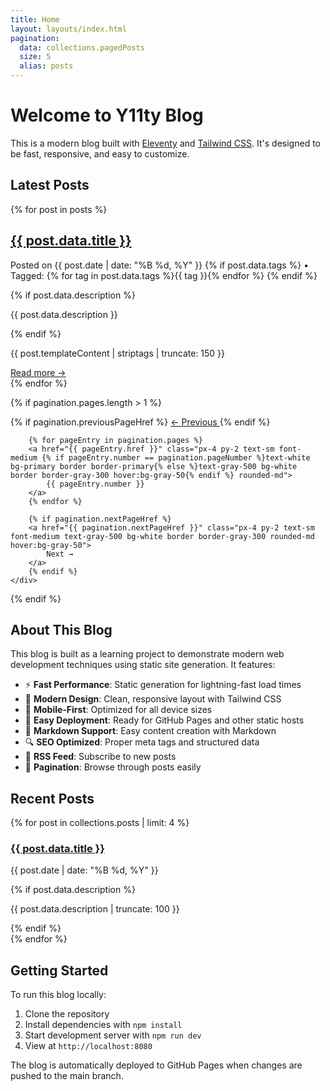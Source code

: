 ```yaml
---
title: Home
layout: layouts/index.html
pagination:
  data: collections.pagedPosts
  size: 5
  alias: posts
---
```

# Welcome to Y11ty Blog

This is a modern blog built with [Eleventy](https://www.11ty.dev/) and [Tailwind CSS](https://tailwindcss.com/). It's designed to be fast, responsive, and easy to customize.

## Latest Posts

<div class="grid grid-cols-1 md:grid-cols-2 lg:grid-cols-3 gap-6">
{% for post in posts %}
    <article class="bg-white rounded-lg shadow-sm border p-6 hover:shadow-md transition-shadow">
        <h2 class="text-xl font-bold mb-2">
            <a href="{{ post.url }}" class="text-gray-900 hover:text-primary transition-colors">{{ post.data.title }}</a>
        </h2>
        <p class="text-gray-600 text-sm mb-3">
            Posted on {{ post.date | date: "%B %d, %Y" }}
            {% if post.data.tags %}
            • Tagged: {% for tag in post.data.tags %}<span class="inline-flex items-center px-2 py-1 rounded-full text-xs font-medium bg-primary/10 text-primary mx-1">{{ tag }}</span>{% endfor %}
            {% endif %}
        </p>
        {% if post.data.description %}
        <p class="text-gray-700 leading-relaxed mb-3">{{ post.data.description }}</p>
        {% endif %}
        <p class="text-gray-700 leading-relaxed text-sm">
            {{ post.templateContent | striptags | truncate: 150 }}
        </p>
        <a href="{{ post.url }}" class="inline-flex items-center text-primary hover:text-primary-dark font-medium mt-3">
            Read more →
        </a>
    </article>
{% endfor %}
</div>

<!-- Pagination -->
{% if pagination.pages.length > 1 %}
<nav class="mt-12 pt-8 border-t border-gray-200">
    <div class="flex justify-center items-center space-x-2">
        {% if pagination.previousPageHref %}
        <a href="{{ pagination.previousPageHref }}" class="px-4 py-2 text-sm font-medium text-gray-500 bg-white border border-gray-300 rounded-md hover:bg-gray-50">
            ← Previous
        </a>
        {% endif %}

        {% for pageEntry in pagination.pages %}
        <a href="{{ pageEntry.href }}" class="px-4 py-2 text-sm font-medium {% if pageEntry.number == pagination.pageNumber %}text-white bg-primary border border-primary{% else %}text-gray-500 bg-white border border-gray-300 hover:bg-gray-50{% endif %} rounded-md">
            {{ pageEntry.number }}
        </a>
        {% endfor %}

        {% if pagination.nextPageHref %}
        <a href="{{ pagination.nextPageHref }}" class="px-4 py-2 text-sm font-medium text-gray-500 bg-white border border-gray-300 rounded-md hover:bg-gray-50">
            Next →
        </a>
        {% endif %}
    </div>
</nav>
{% endif %}

## About This Blog

This blog is built as a learning project to demonstrate modern web development techniques using static site generation. It features:

- ⚡ **Fast Performance**: Static generation for lightning-fast load times
- 🎨 **Modern Design**: Clean, responsive layout with Tailwind CSS
- 📱 **Mobile-First**: Optimized for all device sizes
- 🚀 **Easy Deployment**: Ready for GitHub Pages and other static hosts
- 📝 **Markdown Support**: Easy content creation with Markdown
- 🔍 **SEO Optimized**: Proper meta tags and structured data
- 📄 **RSS Feed**: Subscribe to new posts
- 📖 **Pagination**: Browse through posts easily

## Recent Posts

<div class="grid grid-cols-1 md:grid-cols-2 gap-6 mt-8">
{% for post in collections.posts | limit: 4 %}
    <div class="bg-white rounded-lg shadow-sm border p-4 hover:shadow-md transition-shadow">
        <h3 class="font-semibold mb-2">
            <a href="{{ post.url }}" class="text-gray-900 hover:text-primary transition-colors">{{ post.data.title }}</a>
        </h3>
        <p class="text-sm text-gray-600 mb-2">{{ post.date | date: "%B %d, %Y" }}</p>
        {% if post.data.description %}
        <p class="text-sm text-gray-700">{{ post.data.description | truncate: 100 }}</p>
        {% endif %}
    </div>
{% endfor %}
</div>

## Getting Started

To run this blog locally:

1. Clone the repository
2. Install dependencies with `npm install`
3. Start development server with `npm run dev`
4. View at `http://localhost:8080`

The blog is automatically deployed to GitHub Pages when changes are pushed to the main branch.

